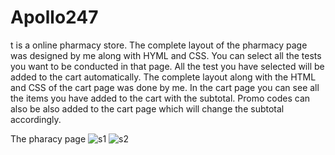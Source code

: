 # Apollo247
t is a online pharmacy store.
The complete layout of the pharmacy page was designed by me along with HYML and CSS. You can select all the tests you want to be conducted in that page. All the test you have selected will be added to the cart automatically. The complete layout along with the HTML and CSS of the cart page was done by me. In the cart page you can see all the items you have added to the cart with the subtotal. Promo codes can also be also added to the cart page which will change the subtotal accordingly.

The pharacy page
![s1](https://user-images.githubusercontent.com/97446064/164305859-50cac832-1697-4a41-8020-dcf4085d1c18.PNG)
![s2](https://user-images.githubusercontent.com/97446064/164305866-d393ee8c-5323-4d3c-ba35-4f9f84aad30e.PNG)
